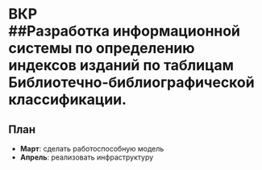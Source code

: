 # ВКР<br>##Разработка информационной системы по определению индексов изданий по таблицам Библиотечно-библиографической классификации.
## План
- **Март**: сделать работоспособную модель
- **Апрель**: реализовать инфраструктуру
